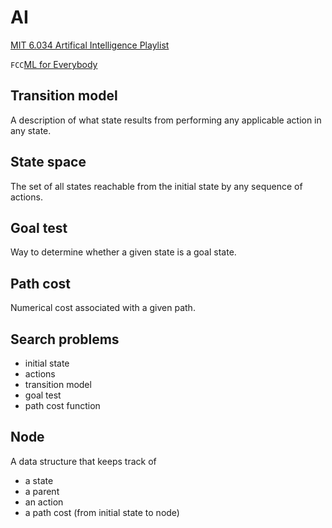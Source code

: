 # AI

[MIT 6.034 Artifical Intelligence Playlist](https://www.youtube.com/playlist?list=PLUl4u3cNGP63gFHB6xb-kVBiQHYe_4hSi)  

`FCC`[ML for Everybody](https://www.youtube.com/watch?v=i_LwzRVP7bg)  

## Transition model
A description of what state results from performing any applicable action in any state.  

## State space
The set of all states reachable from the initial state by any sequence of actions.  

## Goal test
Way to determine whether a given state is a goal state.  

## Path cost
Numerical cost associated with a given path.  

## Search problems
- initial state
- actions
- transition model
- goal test
- path cost function

## Node
A data structure that keeps track of
- a state
- a parent
- an action
- a path cost (from initial state to node)

